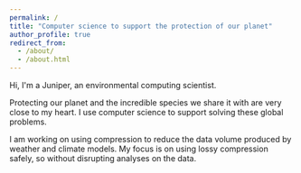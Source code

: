 ```yaml
---
permalink: /
title: "Computer science to support the protection of our planet"
author_profile: true
redirect_from: 
  - /about/
  - /about.html
---
```


Hi, I'm a Juniper, an environmental computing scientist.

Protecting our planet and the incredible species we share it with are very close to my heart. I use computer science to support solving these global problems.

I am working on using compression to reduce the data volume produced by weather and climate models. My focus is on using lossy compression safely, so without disrupting analyses on the data. 
